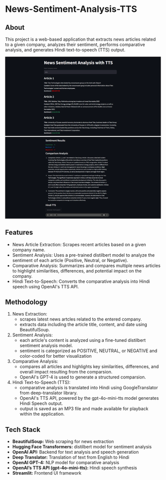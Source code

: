 # News-Sentiment-Analysis-TTS

## About
This project is a web-based application that extracts news articles related to a given company, analyzes their sentiment, performs comparative analysis, and generates Hindi text-to-speech (TTS) output.

![img_1](images/img_1.png)
![img_2](images/img_2.png)

## Features
* News Article Extraction: Scrapes recent articles based on a given company name.
* Sentiment Analysis: Uses a pre-trained distilbert model to analyze the sentiment of each article (Positive, Neutral, or Negative).
* Comparative Analysis: Summarizes and compares multiple news articles to highlight similarities, differences, and potential impact on the company.
* Hindi Text-to-Speech: Converts the comparative analysis into Hindi speech using OpenAI's TTS API.

## Methodology
1. News Extraction:
    * scrapes latest news artcles related to the entered company.
    * extracts data including the article title, content, and date using BeautifulSoup.
2. Sentiment Analysis:
    * each article's content is analyzed using a fine-tuned distilbert sentiment analysis model.
    * sentiment is categorized as POSITIVE, NEUTRAL, or NEGATIVE and color-coded for better visualization
3. Comparative Analysis:
    * compares all articles and highlights key similarities, differences, and overall impact resulting from the comparsion.
    * OpenAI's GPT-4 is used to generate a structured comparsion.
4. Hindi Text-to-Speech (TTS):
    * comparative analysis is translated into Hindi using GoogleTranslator from deep-translator library.
    * OpenAI's TTS API, powered by the gpt-4o-mini-tts model generates Hindi Speech output.
    * output is saved as an MP3 file and made available for playback within the application.

## Tech Stack
* **BeautifulSoup:** Web scraping for news extraction
* **Hugging Face Transformers:** distilbert model for sentiment analysis
* **OpenAI API:** Backend for text analysis and speech generation
* **Deep Translator:** Translation of text from English to Hindi
* **OpenAI GPT-4:** NLP model for comparative analysis
* **OpenAI’s TTS API (gpt-4o-mini-tts):** Hindi speech synthesis
* **Streamlit:** Frontend UI framework